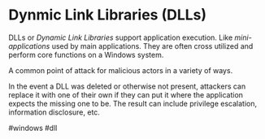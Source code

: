 # Dynmic Link Libraries (DLLs)

DLLs or *Dynamic Link Libraries* support application execution. Like *mini-applications* used by main applications. They are often cross utilized and perform core functions on a Windows system. 

A common point of attack for malicious actors in a variety of ways. 

In the event a DLL was deleted or otherwise not present, attackers can replace it with one of their own if they can put it where the application expects the missing one to be. The result can include privilege escalation, information disclosure, etc. 


#windows #dll